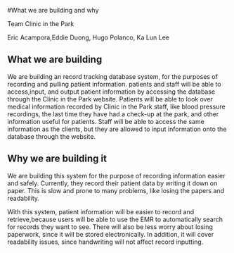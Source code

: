 #What we are building and why

Team Clinic in the Park

Eric Acampora,Eddie Duong, Hugo Polanco, Ka Lun Lee

## What we are building

We are building an record tracking database system, for the purposes of recording and pulling patient information.  patients and staff will be able to access,input, and output patient information by accessing the database through the Clinic in the Park website. Patients will be able to look over medical information recorded by Clinic in the Park staff, like blood pressure recordings, the last time they have had a check-up at the park, and other information useful for patients. Staff will be able to access the same information as the clients, but they are allowed to input information onto the database through the website.  


## Why we are building it

We are building this system for the purpose of recording information easier and safely. Currently, they record their patient data by writing it down on paper. This is slow and prone to many problems, like losing the papers and readability. 

With this system, patient information will be easier to record and retrieve,because users will be able to use the EMR to automatically search for records they want to see. There will also be less worry about losing paperwork, since it will be stored electronically. In addition, it will cover readability issues, since handwriting will not affect record inputting. 



